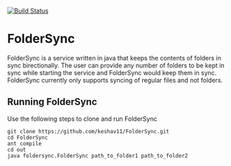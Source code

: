 

[![Build Status](https://travis-ci.org/keshav11/FolderSync.svg?branch=master)](https://travis-ci.org/keshav11/FolderSync)      
# FolderSync

FolderSync is a service written in java that keeps the contents of folders in sync birectionally. The user can provide any number of folders to be kept in sync while starting the service and FolderSync would keep them in sync. FolderSync currently only supports syncing of regular files and not folders. 
## Running FolderSync
Use the following steps to clone and run FolderSync

```
git clone https://github.com/keshav11/FolderSync.git
cd FolderSync
ant compile
cd out
java foldersync.FolderSync path_to_folder1 path_to_folder2
```
